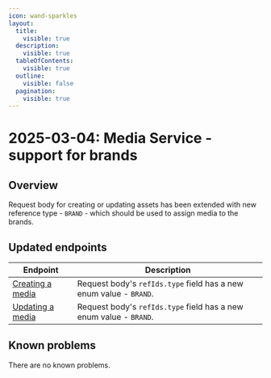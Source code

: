 ```yaml
---
icon: wand-sparkles
layout:
  title:
    visible: true
  description:
    visible: true
  tableOfContents:
    visible: true
  outline:
    visible: false
  pagination:
    visible: true
---
```


# 2025-03-04: Media Service - support for brands

## Overview

Request body for creating or updating assets has been extended with new reference type - `BRAND` - which should be used to assign media to the brands.

## Updated endpoints

| Endpoint                                                               | Description                                                      |
|------------------------------------------------------------------------|------------------------------------------------------------------|
| [Creating a media](https://emporix.gitbook.io/documentation-portal/api-references/media/media/api-reference/assets)  | Request body's `refIds.type` field has a new enum value - `BRAND`. |
| [Updating a media](https://emporix.gitbook.io/documentation-portal/api-references/media/media/api-reference/assets#put-media-tenant-assets-assetid)   | Request body's `refIds.type` field has a new enum value - `BRAND`. |

## Known problems

There are no known problems.
